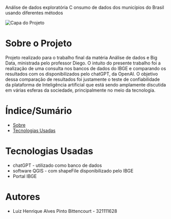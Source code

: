 Análise de dados exploratória C onsumo de dados dos municípios do Brasil usando diferentes métodos


![Capa do Projeto]([https://picsum.photos/850/280](https://img.freepik.com/vetores-premium/banner-de-big-data_36298-156.jpg))

# Sobre o Projeto
Projeto realizado para o trabalho final da matéria Análise de dados e Big Data, ministrada pelo professor Diego. O intuito do presente trabalho foi a realização de uma consulta nos bancos de dados do IBGE e comparando os resultados com os disponibilizados pelo chatGPT, da OpenAI. O objetivo dessa comparação de resultados foi justamente o teste de confiabilidade da plataforma de Inteligência artificial que está sendo amplamente discutida em várias esferas da sociedade, principalmente no meio da tecnologia. 


# Índice/Sumário

* [Sobre](#sobre-o-projeto)
* [Tecnologias Usadas](#tecnologias-usadas)


# Tecnologias Usadas

- chatGPT - utilizado como banco de dados
- software QGIS - com shapeFile disponibilizado pelo IBGE
- Portal IBGE


# Autores

- Luiz Henrique Alves Pinto Bittencourt - 321111628



